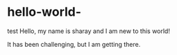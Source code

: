 # hello-world-
test 
Hello, my name is sharay and I am new to this world! 

It has been challenging, but I am getting there. 







